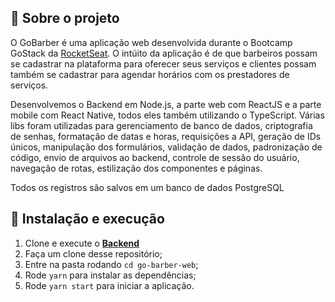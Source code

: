 ## :rocket: Sobre o projeto

O GoBarber é uma aplicação web desenvolvida durante o Bootcamp GoStack da [RocketSeat](https://rocketseat.com.br/).
O intúito da aplicação é de que barbeiros possam se cadastrar na plataforma para oferecer seus serviços e clientes possam também se cadastrar para agendar horários com os prestadores de serviços.

Desenvolvemos o Backend em Node.js, a parte web com ReactJS e a parte mobile com React Native, todos eles também utilizando o TypeScript.
Várias libs foram utilizadas para gerenciamento de banco de dados, criptografia de senhas, formatação de datas e horas, requisições a API, geração de IDs únicos, manipulação dos formulários, validação de dados, padronização de código, envio de arquivos ao backend, controle de sessão do usuário, navegação de rotas, estilização dos componentes e páginas.

Todos os registros são salvos em um banco de dados PostgreSQL

## 🚀 Instalação e execução

1. Clone e execute o **[Backend](https://github.com/rafael399/go-barber-backend)**
2. Faça um clone desse repositório;
3. Entre na pasta rodando `cd go-barber-web`;
4. Rode `yarn` para instalar as dependências;
5. Rode `yarn start` para iniciar a aplicação.
